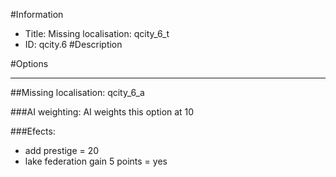 #Information
 - Title: Missing localisation: qcity_6_t
 - ID: qcity.6
#Description

#Options

___
##Missing localisation: qcity_6_a

###AI weighting:
AI weights this option at 10


###Efects:<ul><li>add prestige = 20</li><li>lake federation gain 5 points = yes</li></ul>
